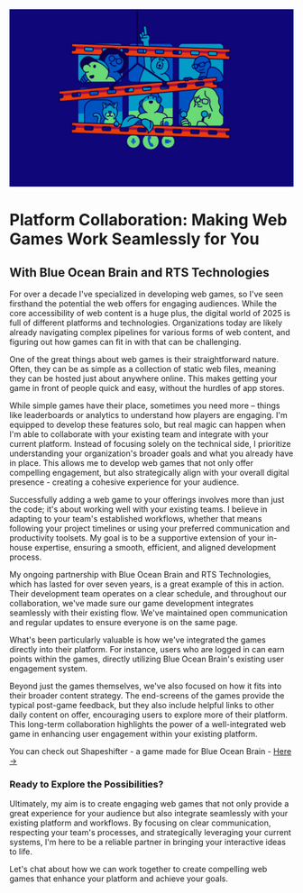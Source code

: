 <img src="images/collaboration.png" class="main-image" />

# Platform Collaboration: Making Web Games Work Seamlessly for You
## With Blue Ocean Brain and RTS Technologies

For over a decade I've specialized in developing web games, so I've seen firsthand the potential the web offers for engaging audiences. While the core accessibility of web content is a huge plus, the digital world of 2025 is full of different platforms and technologies. Organizations today are likely already navigating complex pipelines for various forms of web content, and figuring out how games can fit in with that can be challenging.

One of the great things about web games is their straightforward nature. Often, they can be as simple as a collection of static web files, meaning they can be hosted just about anywhere online. This makes getting your game in front of people quick and easy, without the hurdles of app stores.

While simple games have their place, sometimes you need more – things like leaderboards or analytics to understand how players are engaging. I'm equipped to develop these features solo, but real magic can happen when I'm able to collaborate with your existing team and integrate with your current platform. Instead of focusing solely on the technical side, I prioritize understanding your organization's broader goals and what you already have in place. This allows me to develop web games that not only offer compelling engagement, but also strategically align with your overall digital presence - creating a cohesive experience for your audience.

Successfully adding a web game to your offerings involves more than just the code; it's about working well with your existing teams. I believe in adapting to your team's established workflows, whether that means following your project timelines or using your preferred communication and productivity toolsets. My goal is to be a supportive extension of your in-house expertise, ensuring a smooth, efficient, and aligned development process.

My ongoing partnership with Blue Ocean Brain and RTS Technologies, which has lasted for over seven years, is a great example of this in action. Their development team operates on a clear schedule, and throughout our collaboration, we've made sure our game development integrates seamlessly with their existing flow. We've maintained open communication and regular updates to ensure everyone is on the same page.

What's been particularly valuable is how we've integrated the games directly into their platform. For instance, users who are logged in can earn points within the games, directly utilizing Blue Ocean Brain's existing user engagement system.

Beyond just the games themselves, we've also focused on how it fits into their broader content strategy. The end-screens of the games provide the typical post-game feedback, but they also include helpful links to other daily content on offer, encouraging users to explore more of their platform. This long-term collaboration highlights the power of a well-integrated web game in enhancing user engagement within your existing platform.

You can check out Shapeshifter - a game made for Blue Ocean Brain - [Here &rarr;](arcade.html)

### Ready to Explore the Possibilities?

Ultimately, my aim is to create engaging web games that not only provide a great experience for your audience but also integrate seamlessly with your existing platform and workflows. By focusing on clear communication, respecting your team's processes, and strategically leveraging your current systems, I'm here to be a reliable partner in bringing your interactive ideas to life.

Let's chat about how we can work together to create compelling web games that enhance your platform and achieve your goals.
